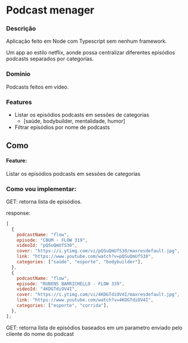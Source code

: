 # Podcast menager

### Descrição

Aplicação feito em Node com Typescript sem nenhum framework.

Um app ao estilo netflix, aonde possa centralizar diferentes episódios podcasts
separados por categorias.

### Domínio

Podcasts feitos em vídeo.

### Features

- Listar os episódios podcasts em sessões de categorias
  - [saúde, bodybuilder, mentalidade, humor]
- Filtrar episódios por nome de podcasts

## Como

#### Feature:

Listar os episódios podcasts em sessões de categorias

### Como vou implementar:

GET: retorna lista de episódios.

response:

```js
[
  {
    podcastName: "flow",
    episode: "CBUM - FLOW 319",
    videoId: "pQSuQmUfS30",
    cover: "https://i.ytimg.com/vi/pQSuQmUfS30/maxresdefault.jpg",
    link: "https://www.youtube.com/watch?v=pQSuQmUfS30",
    categories: ["saúde", "esporte", "bodybuilder"],
  },
  {
    podcastName: "flow",
    episode: "RUBENS BARRICHELLO - FLOW 339",
    videoId: "4KDGTdiOV4I",
    cover: "https://i.ytimg.com/vi/4KDGTdiOV4I/maxresdefault.jpg",
    link: "https://www.youtube.com/watch?v=4KDGTdiOV4I",
    categories: ["esporte", "corrida"],
  },
];
```

GET: retorna lista de episódios baseados em um parametro enviado pelo cliente do nome do podcast

